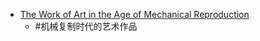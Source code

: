 - [The Work of Art in the Age of Mechanical Reproduction](https://www.marxists.org/reference/subject/philosophy/works/ge/benjamin.htm)
	- #机械复制时代的艺术作品
